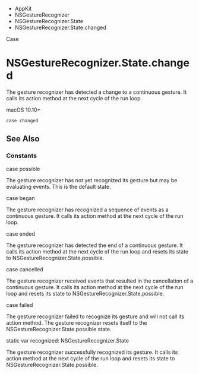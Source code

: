 

- AppKit
- NSGestureRecognizer
- NSGestureRecognizer.State
-  NSGestureRecognizer.State.changed 

Case

# NSGestureRecognizer.State.changed

The gesture recognizer has detected a change to a continuous gesture. It calls its action method at the next cycle of the run loop.

macOS 10.10+

``` source
case changed
```

## See Also

### Constants

case possible

The gesture recognizer has not yet recognized its gesture but may be evaluating events. This is the default state.

case began

The gesture recognizer has recognized a sequence of events as a continuous gesture. It calls its action method at the next cycle of the run loop.

case ended

The gesture recognizer has detected the end of a continuous gesture. It calls its action method at the next cycle of the run loop and resets its state to NSGestureRecognizer.State.possible.

case cancelled

The gesture recognizer received events that resulted in the cancellation of a continuous gesture. It calls its action method at the next cycle of the run loop and resets its state to NSGestureRecognizer.State.possible.

case failed

The gesture recognizer failed to recognize its gesture and will not call its action method. The gesture recognizer resets itself to the NSGestureRecognizer.State.possible state.

static var recognized: NSGestureRecognizer.State

The gesture recognizer successfully recognized its gesture. It calls its action method at the next cycle of the run loop and resets its state to NSGestureRecognizer.State.possible.

